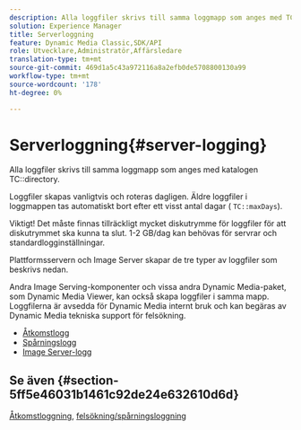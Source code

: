 ```yaml
---
description: Alla loggfiler skrivs till samma loggmapp som anges med TC-katalogen.
solution: Experience Manager
title: Serverloggning
feature: Dynamic Media Classic,SDK/API
role: Utvecklare,Administratör,Affärsledare
translation-type: tm+mt
source-git-commit: 469d1a5c43a972116a8a2efb0de5708800130a99
workflow-type: tm+mt
source-wordcount: '178'
ht-degree: 0%

---
```



# Serverloggning{#server-logging}

Alla loggfiler skrivs till samma loggmapp som anges med katalogen TC::directory.

Loggfiler skapas vanligtvis och roteras dagligen. Äldre loggfiler i loggmappen tas automatiskt bort efter ett visst antal dagar ( `TC::maxDays`).

Viktigt! Det måste finnas tillräckligt mycket diskutrymme för loggfiler för att diskutrymmet ska kunna ta slut. 1-2 GB/dag kan behövas för servrar och standardlogginställningar.

Plattformsservern och Image Server skapar de tre typer av loggfiler som beskrivs nedan.

Andra Image Serving-komponenter och vissa andra Dynamic Media-paket, som Dynamic Media Viewer, kan också skapa loggfiler i samma mapp. Loggfilerna är avsedda för Dynamic Media internt bruk och kan begäras av Dynamic Media tekniska support för felsökning.

* [Åtkomstlogg](c-access-log.md)
* [Spårningslogg](c-trace-log.md)
* [Image Server-logg](c-image-server-log.md)

## Se även {#section-5ff5e46031b1461c92de24e632610d6d}

[Åtkomstloggning](../../../../is-api/image-serving-api-ref/c-configuration-and-administration/c-server-settings/r-access-logging.md#reference-5d175921c12a48a6be7f722517615d0f),  [felsökning/spårningsloggning](../../../../is-api/image-serving-api-ref/c-configuration-and-administration/c-server-settings/r-debug-trace-logging.md#reference-4b372f81001849f5b495457da7af8e82)
